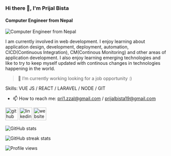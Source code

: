 ### Hi there 👋, I'm Prijal Bista
#### Computer Engineer from Nepal
![Computer Engineer from Nepal](https://images.unsplash.com/photo-1509718443690-d8e2fb3474b7?ixid=MXwxMjA3fDB8MHxwaG90by1wYWdlfHx8fGVufDB8fHw%3D&ixlib=rb-1.2.1&auto=format&fit=crop&w=750&h=200&q=80)

I am currently involved in web development. I enjoy learning about application design, development, deployment, automation, CICD(Continuous Integration), CM(Continous Monitoring) and other areas of application development. I also enjoy learning emerging technologies and like to try to keep myself updated with continous changes in technologies happening in the world.

> 🔭 I’m currently working looking for a job opportunity :)

Skills: VUE JS / REACT / LARAVEL / NODE / GIT

- 📫 How to reach me: pri1.zzal@gmail.com / prijalbista19@gmail.com 


[<img src='https://cdn.jsdelivr.net/npm/simple-icons@3.0.1/icons/github.svg' alt='github' height='40'>](https://github.com/PrijalBista)  [<img src='https://cdn.jsdelivr.net/npm/simple-icons@3.0.1/icons/linkedin.svg' alt='linkedin' height='40'>](https://www.linkedin.com/in/prijal-bista/)  [<img src='https://cdn.jsdelivr.net/npm/simple-icons@3.0.1/icons/icloud.svg' alt='website' height='40'>](prijalbista.com.np)  

![GitHub stats](https://github-readme-stats.vercel.app/api?username=PrijalBista&show_icons=true&count_private=true&theme=dark)  

![GitHub streak stats](https://github-readme-streak-stats.herokuapp.com/?user=PrijalBista)  

![Profile views](https://gpvc.arturio.dev/PrijalBista)  

